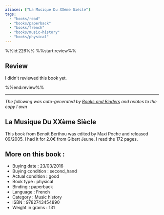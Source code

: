 ```yaml
---
aliases: ["La Musique Du XXème Siècle"] 
tags: 
  - "books/read" 
  - "books/paperback" 
  - "books/french"
  - "books/music-history"
  - "books/physical"
---
```

%%id:226%%
%%start:review%%
## Review
I didn't reviewed this book yet. 

%%end:review%%

---
_The following was auto-generated by [Books and Binders](Books%20and%20Binders.md) and relates to the copy I own_
## La Musique Du XXème Siècle
This book from Benoît Berthou was edited by Maxi Poche and released 09/2005. I had it for 2.0€ from Gibert Jeune. I read the 172 pages.

## More on this book :
- Buying date : 23/03/2016
- Buying condition : second_hand
- Actual condition : good
- Book type : physical
- Binding : paperback
- Language : French
- Category : Music history
- ISBN : 9782743454890
- Weight in grams : 131
